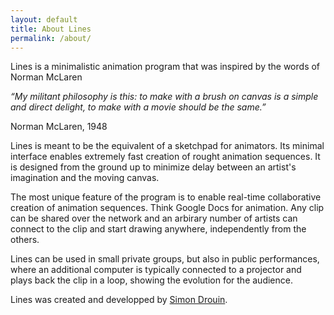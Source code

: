 ```yaml
---
layout: default
title: About Lines
permalink: /about/
---
```


Lines is a minimalistic animation program that was inspired by the words of Norman McLaren 

<i>“My militant philosophy is this: to make with a brush on canvas is a simple and direct delight, to make with a movie should be the same.”</i>

Norman McLaren, 1948

Lines is meant to be the equivalent of a sketchpad for animators. Its minimal interface enables extremely fast creation of rought animation sequences. It is designed from the ground up to minimize delay between an artist's imagination and the moving canvas. 

The most unique feature of the program is to enable real-time collaborative creation of animation sequences. Think Google Docs for animation. Any clip can be shared over the network and an arbirary number of artists can connect to the clip and start drawing anywhere, independently from the others. 

Lines can be used in small private groups, but also in public performances, where an additional computer is typically connected to a projector and plays back the clip in a loop, showing the evolution for the audience.

Lines was created and developped by [Simon Drouin](https://www.etsmtl.ca/en/research/professors/sidrouin/#Presentation).
